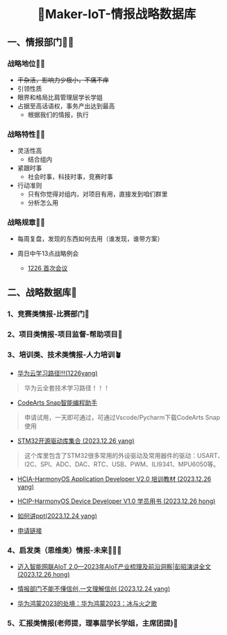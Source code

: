 <h1 align="center" >🎉Maker-IoT-情报战略数据库</h1>

<div align="center">



</div>


##  一、情报部门💌📰

### 战略地位👍🏼

- ~~干杂活，影响力少极小，不痛不痒~~<br>
- 引领性质
- 眼界和格局比肩管理层学长学姐
- 占据至高话语权，事务产出达到最高
  - 根据我们的情报，执行


### 战略特性👍🏼
- 灵活性高
  - 结合组内
- 紧跟时事
  - 社会时事，科技时事，竞赛时事
- 行动准则
  - 只有你觉得对组内，对项目有用，直接发到咱们群里
  - 分析怎么用

### 战略规章👍🏼

- 每周复盘，发现的东西如何去用（谁发现，谁带方案）
- 周日中午13点战略例会

  - [1226 首次会议](./doc/情报部门首次会议.pdf)

## 二、战略数据库🚀

### 1、竞赛类情报-比赛部门🐎

### 2、项目类情报-项目监督-帮助项目📿

### 3、培训类、技术类情报-人力培训🪴

- [华为云学习路径!!!(1226yang)](https://edu.huaweicloud.com/programs)
>华为云全套技术学习路径！！！
- [CodeArts Snap智能编程助手](https://devcloud.cn-north-4.huaweicloud.com/codeartside/home?product=snap#)
>申请试用，一天即可通过，可通过Vscode/Pycharm下载CodeArts Snap使用

- [STM32开源驱动库集合 (2023.12.26 yang)](https://github.com/MaJerle/stm32f429)
>这个库里包含了STM32很多常用的外设驱动及常用器件的驱动：USART、I2C、SPI、ADC、DAC、RTC、USB、PWM、ILI9341、MPU6050等。

- [HCIA-HarmonyOS Application Developer V2.0 培训教材 (2023.12.26 yang)](./doc/HCIA-HarmonyOS%20Application%20Developer%20V2.0%20培训教材.pdf)

- [HCIP-HarmonyOS Device Developer V1.0 学员用书 (2023.12.26 hong)](./doc/HCIP-HarmonyOS%20Device%20Developer%20V1.0%20学员用书.pdf)

- [如何讲ppt(2023.12.24 yang)](https://mp.weixin.qq.com/s/9mXpoWhRZT4K_VGpS9xidw)

- [申请链接](https://devcloud.cn-north-4.huaweicloud.com/codeartssnap/apply?invitation-code=ide)
### 4、启发类（思维类）情报-未来👨🏻‍🎓

- [迈入智能网联AIoT 2.0—2023年AIoT产业梳理及前沿洞察|彭昭演讲全文 (2023.12.26 hong)](https://mp.weixin.qq.com/s/qsaWOktaV8UIg2YUj56ArA?poc_token=HLCaimWjk8sifLq8rGFzEClosU6J7YrrXh0PCtIt)

- [情报部门不能不懂信创,一文理解信创 (2023.12.24 yang)](https://zhuanlan.zhihu.com/p/148098873)

- [华为鸿蒙2023的处境：华为鸿蒙2023：冰与火之歌](https://36kr.com/p/2578879806186880)

### 5、汇报类情报(老师提，理事层学长学姐，主席团提)🤔

